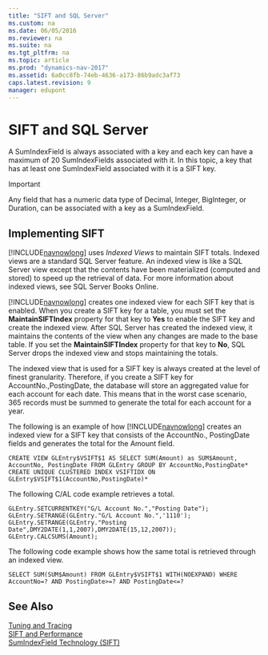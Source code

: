 ```yaml
---
title: "SIFT and SQL Server"
ms.custom: na
ms.date: 06/05/2016
ms.reviewer: na
ms.suite: na
ms.tgt_pltfrm: na
ms.topic: article
ms.prod: "dynamics-nav-2017"
ms.assetid: 6a0cc8fb-74eb-4636-a173-86b9adc3af73
caps.latest.revision: 9
manager: edupont
---
```

# SIFT and SQL Server
A SumIndexField is always associated with a key and each key can have a maximum of 20 SumIndexFields associated with it. In this topic, a key that has at least one SumIndexField associated with it is a SIFT key.  
  
> [!IMPORTANT]  
>  Any field that has a numeric data type of Decimal, Integer, BigInteger, or Duration, can be associated with a key as a SumIndexField.  
  
## Implementing SIFT  
 [!INCLUDE[navnowlong](includes/navnowlong_md.md)] uses *Indexed Views* to maintain SIFT totals. Indexed views are a standard SQL Server feature. An indexed view is like a SQL Server view except that the contents have been materialized \(computed and stored\) to speed up the retrieval of data. For more information about indexed views, see SQL Server Books Online.  
  
 [!INCLUDE[navnowlong](includes/navnowlong_md.md)] creates one indexed view for each SIFT key that is enabled. When you create a SIFT key for a table, you must set the **MaintainSIFTIndex** property for that key to **Yes** to enable the SIFT key and create the indexed view. After SQL Server has created the indexed view, it maintains the contents of the view when any changes are made to the base table. If you set the **MaintainSIFTIndex** property for that key to **No**, SQL Server drops the indexed view and stops maintaining the totals.  
  
 The indexed view that is used for a SIFT key is always created at the level of finest granularity. Therefore, if you create a SIFT key for AccountNo.,PostingDate, the database will store an aggregated value for each account for each date. This means that in the worst case scenario, 365 records must be summed to generate the total for each account for a year.  
  
 The following is an example of how [!INCLUDE[navnowlong](includes/navnowlong_md.md)] creates an indexed view for a SIFT key that consists of the AccountNo., PostingDate fields and generates the total for the Amount field.  
  
```  
CREATE VIEW GLEntry$VSIFT$1 AS SELECT SUM(Amount) as SUM$Amount,  
AccountNo, PostingDate FROM GLEntry GROUP BY AccountNo,PostingDate*  
CREATE UNIQUE CLUSTERED INDEX VSIFTIDX ON  
GLEntry$VSIFT$1(AccountNo,PostingDate)*  
```  
  
 The following C/AL code example retrieves a total.  
  
```  
GLEntry.SETCURRENTKEY("G/L Account No.","Posting Date");  
GLEntry.SETRANGE(GLEntry."G/L Account No.",'1110');  
GLEntry.SETRANGE(GLEntry."Posting  
Date",DMY2DATE(1,1,2007),DMY2DATE(15,12,2007));  
GLEntry.CALCSUMS(Amount);  
```  
  
 The following code example shows how the same total is retrieved through an indexed view.  
  
```  
SELECT SUM(SUM$Amount) FROM GLEntry$VSIFT$1 WITH(NOEXPAND) WHERE  
AccountNo=? AND PostingDate>=? AND PostingDate<=?  
```  
  
## See Also  
 [Tuning and Tracing](Tuning-and-Tracing.md)   
 [SIFT and Performance](SIFT-and-Performance.md)   
 [SumIndexField Technology \(SIFT\)](SumIndexField-Technology--SIFT-.md)